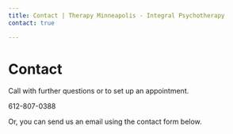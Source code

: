 ```yaml
---
title: Contact | Therapy Minneapolis - Integral Psychotherapy
contact: true

---
```


# Contact

Call with further questions or to set up an appointment.

612-807-0388

Or, you can send us an email using the contact form below.